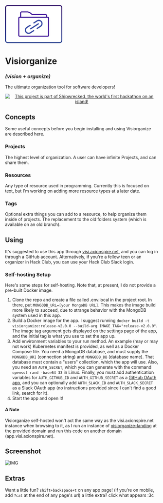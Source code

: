 <img src="public/logo.webp" height=125>

# Visiorganize
### *(vision + organize)*
The ultimate organization tool for software developers!

<div align="center">
  <a href="https://shipwrecked.hackclub.com/?t=ghrm" target="_blank">
    <img src="https://hc-cdn.hel1.your-objectstorage.com/s/v3/739361f1d440b17fc9e2f74e49fc185d86cbec14_badge.png" 
         alt="This project is part of Shipwrecked, the world's first hackathon on an island!" 
         style="width: 35%;">
  </a>
</div>

## Concepts
Some useful concepts before you begin installing and using Visiorganize are described here.
### Projects
The highest level of organization. A user can have infinite Projects, and can share them.
### Resources
Any type of resource used in programming. Currently this is focused on text, but I'm working on adding more resource types at a later date.
### Tags
Optional extra things you can add to a resource, to help organize them inside of projects. The replacement to the old folders system (which is available on an old branch).

## Using
It's suggested to use this app through [visi.axionspire.net](https://visi.axionspire.net), and you can log in through a GitHub account. Alternatively, if you're a fellow teen or an organizer in Hack Club, you can use your Hack Club Slack login.
### Self-hosting Setup
Here's some steps for self-hosting. Note that, at present, I do not provide a pre-built Docker image.
1. Clone the repo and create a file called .env.local in the project root. In there, put `MONGODB_URL=[your MongoDB URL]`. This makes the image build more likely to succeed, due to strange behavior with the MongoDB system used in this app.
2. Build a Docker image for the app. I suggest running `docker build -t visiorganize:release-v2.0.0 --build-arg IMAGE_TAG="release-v2.0.0"`. The image tag argument gets displayed on the settings page of the app, and the initial tag is what you use to set the app up.
3. Add environment variables to your run method. An example (may or may not work) Kubernetes manifest is provided, as well as a Docker Compose file.
You need a MongoDB database, and must supply the `MONGODB_URI` (connection string) and `MONGODB_DB` (database name). That database must contain a "users" collection, which the app will use.
Also, you need an `AUTH_SECRET`, which you can generate with the command `openssl rand -base64 33` in Linux. Finally, you must add authentication variables for `AUTH_GITHUB_ID` and `AUTH_GITHUB_SECRET` as a [GitHub OAuth app](https://authjs.dev/guides/configuring-github#creating-an-oauth-app-in-github), and you can optionally add `AUTH_SLACK_ID` and `AUTH_SLACK_SECRET` as a Slack OAuth app (no instructions provided since I can't find a good link, search for it).
4. Start the app and open it!
#### A Note
Visiorganize self-hosted won't act the same way as the visi.axionspire.net instance when browsing to it, as I run an instance of [visiorganize-landing](https://github.com/aelithron/visiorganize-landing) at the provided domain and run this code on another domain (app.visi.axionspire.net).

## Screenshot
![IMG](https://hc-cdn.hel1.your-objectstorage.com/s/v3/ee511e230468fc2d94722848a945d69453473a00_visiorganize_showcase.png)

## Extras
Want a little fun? `shift+backspace+t` on any app page! (if you're on mobile, add `?cat` at the end of any page's url)
a little extra? click what appears :3c